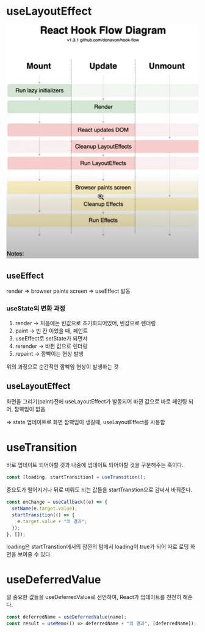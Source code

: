 # useLayoutEffect

![lifecycle](./img/lifecycle.PNG)

## useEffect

render => browser paints screen => useEffect 발동

### useState의 변화 과정

1. render -> 처음에는 빈값으로 초기화되어있어, 빈값으로 렌더링
2. paint -> 빈 칸 이었을 때, 페인트
3. useEffect로 setState가 되면서
4. rerender -> 바뀐 값으로 렌더링
5. repaint -> 깜빡이는 현상 발생

위의 과정으로 순간적인 깜빡임 현상이 발생하는 것

## useLayoutEffect

화면을 그리기(paint)전에 useLayoutEffect가 발동되어 바뀐 값으로 바로 페인팅 되어, 깜빡임이 없음

=> state 업데이트로 화면 깜빡임이 생길때, useLayoutEffect를 사용함

# useTransition

바로 업데이트 되어야할 것과 나중에 업데이트 되어야할 것을 구분해주는 훅이다.

```javascript
const [loading, startTransition] = useTransition();
```

중요도가 떨어지거나 뒤로 미뤄도 되는 값들을 startTranstion으로 감싸서 바꿔준다.

```javascript
const onChange = useCallback((e) => {
  setName(e.target.value);
  startTransition(() => {
    e.target.value + "의 결과";
  });
}, []);
```

loading은 startTranstion에서의 잠깐의 텀에서 loading이 true가 되어 따로 로딩 화면을 보여줄 수 있다.

# useDeferredValue

덜 중요한 값들을 useDeferredValue로 선언하여, React가 업데이트를 천천히 해준다.

```javascript
const deferredName = useDeferredValue(name);
const result = useMemo(() => deferredName + "의 결과", [deferredName]);
```
